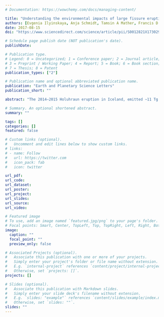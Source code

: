 ```yaml
---
# Documentation: https://wowchemy.com/docs/managing-content/

title: "Understanding the environmental impacts of large fissure eruptions: Aerosol and gas emissions from the 2014–2015 Holuhraun eruption (Iceland)"
authors: [Evgenia Ilyinskaya, Anja Schmidt, Tamsin A Mather, Francis D Pope, Claire Witham, Peter Baxter, Thorsteinn Jóhannsson, Melissa Pfeffer, Sara Barsotti, Ajit Singh, Paul Sanderson, Baldur Bergsson, Brendan McCormick Kilbride, Amy Donovan, Nial Peters, Clive Oppenheimer, Marie Edmonds]
date: 2017-08-15
doi: "https://www.sciencedirect.com/science/article/pii/S0012821X17302911"

# Schedule page publish date (NOT publication's date).
publishDate: 

# Publication type.
# Legend: 0 = Uncategorized; 1 = Conference paper; 2 = Journal article;
# 3 = Preprint / Working Paper; 4 = Report; 5 = Book; 6 = Book section;
# 7 = Thesis; 8 = Patent
publication_types: ["2"]

# Publication name and optional abbreviated publication name.
publication: "Earth and Planetary Science Letters"
publication_short: ""

abstract: "The 2014–2015 Holuhraun eruption in Iceland, emitted ∼11 Tg of SO2 into the troposphere over 6 months, and caused one of the most intense and widespread volcanogenic air pollution events in centuries. This study provides a number of source terms for characterisation of plumes in large fissure eruptions, in Iceland and elsewhere. We characterised the chemistry of aerosol particle matter (PM) and gas in the Holuhraun plume, and its evolution as the plume dispersed, both via measurements and modelling. The plume was sampled at the eruptive vent, and in two populated areas in Iceland. The plume caused repeated air pollution events, exceeding hourly air quality standards (350 μg/m3) for SO2 on 88 occasions in Reykjahlíð town (100 km distance), and 34 occasions in Reykjavík capital area (250 km distance). Average daily concentration of volcanogenic PM sulphate exceeded 5 μg/m3 on 30 days in Reykjavík capital area, which is the maximum concentration measured during non-eruptive background interval. There are currently no established air quality standards for sulphate. Combining the results from direct sampling and dispersion modelling, we identified two types of plume impacting the downwind populated areas. The first type was characterised by high concentrations of both SO2 and S-bearing PM, with a high Sgas/SPM mass ratio (SO2(g)/(PM) > 10). The second type had a low Sgas/SPM ratio (<10). We suggest that this second type was a mature plume where sulphur had undergone significant gas-to-aerosol conversion in the atmosphere. Both types of plume were rich in fine aerosol (predominantly PM1 and PM2.5), sulphate (on average ∼90% of the PM mass) and various trace species, including heavy metals. The fine size of the volcanic PM mass (75–80% in PM2.5), and the high environmental lability of its chemical components have potential adverse implications for environmental and health impacts. However, only the dispersion of volcanic SO2 was forecast in public warnings and operationally monitored during the eruption. We make a recommendation that sulphur gas-to-aerosol conversion processes, and a sufficiently large model domain to contain the transport of a tropospheric plume on the timescale of days be utilized for public health and environmental impact forecasting in future eruptions in Iceland and elsewhere in the world."

# Summary. An optional shortened abstract.
summary: ""

tags: []
categories: []
featured: false

# Custom links (optional).
#   Uncomment and edit lines below to show custom links.
# links:
# - name: Follow
#   url: https://twitter.com
#   icon_pack: fab
#   icon: twitter

url_pdf:
url_code:
url_dataset:
url_poster:
url_project:
url_slides:
url_source:
url_video:

# Featured image
# To use, add an image named `featured.jpg/png` to your page's folder. 
# Focal points: Smart, Center, TopLeft, Top, TopRight, Left, Right, BottomLeft, Bottom, BottomRight.
image:
  caption: ""
  focal_point: ""
  preview_only: false

# Associated Projects (optional).
#   Associate this publication with one or more of your projects.
#   Simply enter your project's folder or file name without extension.
#   E.g. `internal-project` references `content/project/internal-project/index.md`.
#   Otherwise, set `projects: []`.
projects: []

# Slides (optional).
#   Associate this publication with Markdown slides.
#   Simply enter your slide deck's filename without extension.
#   E.g. `slides: "example"` references `content/slides/example/index.md`.
#   Otherwise, set `slides: ""`.
slides: ""
---
```

